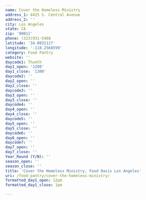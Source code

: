 ```yaml
---
name: Cover the Homeless Ministry
address_1: 4425 S. Central Avenue
address_2: ''
city: Los Angeles
state: CA
zip: '90011'
phone: (323)931-5468
latitude: '34.0031117'
longitude: '-118.2568599'
category: Food Pantry
website: ''
daycode1: Thu4th
day1_open: '1200'
day1_close: '1300'
daycode2: ''
day2_open: ''
day2_close: ''
daycode3: ''
day3_open: ''
day3_close: ''
daycode4: ''
day4_open: ''
day4_close: ''
daycode5: ''
day5_open: ''
day5_close: ''
daycode6: ''
day6_open: ''
daycode7: ''
day7_open: ''
day7_close: ''
Year_Round (Y/N): ''
season_open: ''
season_close: ''
title: 'Cover the Homeless Ministry, Food Oasis Los Angeles'
uri: /food-pantry/cover-the-homeless-ministry/
formatted_day1_open: 12pm
formatted_day1_close: 1pm

---
```

